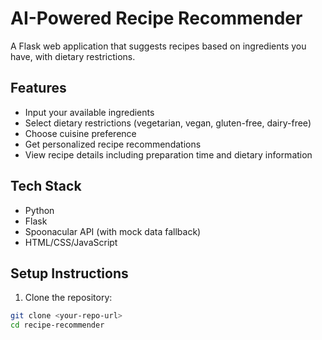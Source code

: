 # AI-Powered Recipe Recommender

A Flask web application that suggests recipes based on ingredients you have, with dietary restrictions.

## Features

- Input your available ingredients
- Select dietary restrictions (vegetarian, vegan, gluten-free, dairy-free)
- Choose cuisine preference
- Get personalized recipe recommendations
- View recipe details including preparation time and dietary information

## Tech Stack

- Python
- Flask
- Spoonacular API (with mock data fallback)
- HTML/CSS/JavaScript

## Setup Instructions

1. Clone the repository:
```bash
git clone <your-repo-url>
cd recipe-recommender